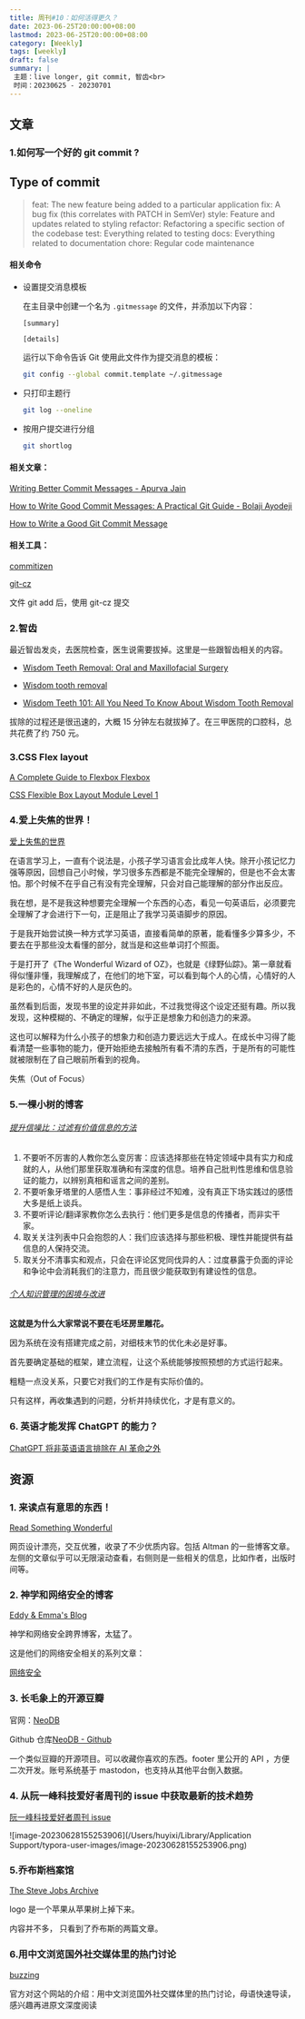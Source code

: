 ```yaml
---
title: 周刊#10：如何活得更久？
date: 2023-06-25T20:00:00+08:00
lastmod: 2023-06-25T20:00:00+08:00
category: [Weekly]
tags: [weekly]
draft: false
summary: |
 主题：live longer, git commit, 智齿<br>
 时间：20230625 - 20230701
---
```


## 文章

### 1.如何写一个好的 git commit ?

## Type of commit

> feat: The new feature being added to a particular application
> fix: A bug fix (this correlates with PATCH in SemVer)
> style: Feature and updates related to styling
> refactor: Refactoring a specific section of the codebase
> test: Everything related to testing
> docs: Everything related to documentation
> chore: Regular code maintenance

#### 相关命令

- 设置提交消息模板

  在主目录中创建一个名为 `.gitmessage` 的文件，并添加以下内容：

  ```
  [summary]

  [details]
  ```

  运行以下命令告诉 Git 使用此文件作为提交消息的模板：

  ```bash
  git config --global commit.template ~/.gitmessage
  ```

- 只打印主题行

  ```bash
  git log --oneline
  ```

- 按用户提交进行分组

  ```bash
  git shortlog
  ```

#### 相关文章：

[Writing Better Commit Messages - Apurva Jain](https://medium.com/swlh/writing-better-commit-messages-9b0b6ff60c67)

[How to Write Good Commit Messages: A Practical Git Guide - Bolaji Ayodeji](https://www.freecodecamp.org/news/writing-good-commit-messages-a-practical-guide/)

[How to Write a Good Git Commit Message](https://blog.ossph.org/how-to-write-a-good-git-commit-message/)

#### 相关工具：

[commitizen](https://github.com/commitizen/cz-cli)

[git-cz](https://github.com/streamich/git-cz)

文件 git add 后，使用 git-cz 提交

### 2.智齿

最近智齿发炎，去医院检查，医生说需要拔掉。这里是一些跟智齿相关的内容。

- [Wisdom Teeth Removal: Oral and Maxillofacial Surgery ](https://www.healthhub.sg/a-z/diseases-and-conditions/486/oral_maxillofacial_surgery_sdhf)

- [Wisdom tooth removal ](https://www.nhs.uk/conditions/wisdom-tooth-removal/)
- [Wisdom Teeth 101: All You Need To Know About Wisdom Tooth Removal](https://ntuchealth.sg/denticare/resources/wisdom-teeth-101-all-you-need-to-know-about-wisdom-tooth-removal)

拔除的过程还是很迅速的，大概 15 分钟左右就拔掉了。在三甲医院的口腔科，总共花费了约 750 元。

### 3.CSS Flex layout

[A Complete Guide to Flexbox Flexbox](https://css-tricks.com/snippets/css/a-guide-to-flexbox/#aa-flexbox-properties)

[CSS Flexible Box Layout Module Level 1](https://www.w3.org/TR/css-flexbox-1/#intro)

### 4.爱上失焦的世界！

[爱上失焦的世界](https://subnooc.com/posts/to-love-the-blur-world)

在语言学习上，一直有个说法是，小孩子学习语言会比成年人快。除开小孩记忆力强等原因，回想自己小时候，学习很多东西都是不能完全理解的，但是也不会太害怕。那个时候不在乎自己有没有完全理解，只会对自己能理解的部分作出反应。

我在想，是不是我这种想要完全理解一个东西的心态，看见一句英语后，必须要完全理解了才会进行下一句，正是阻止了我学习英语脚步的原因。

于是我开始尝试换一种方式学习英语，直接看简单的原著，能看懂多少算多少，不要去在乎那些没太看懂的部分，就当是和这些单词打个照面。

于是打开了《The Wonderful Wizard of OZ》，也就是《绿野仙踪》。第一章就看得似懂非懂，我理解成了，在他们的地下室，可以看到每个人的心情，心情好的人是彩色的，心情不好的人是灰色的。

虽然看到后面，发现书里的设定并非如此，不过我觉得这个设定还挺有趣。所以我发现，这种模糊的、不确定的理解，似乎正是想象力和创造力的来源。

这也可以解释为什么小孩子的想象力和创造力要远远大于成人。在成长中习得了能看清楚一些事物的能力，便开始拒绝去接触所有看不清的东西，于是所有的可能性就被限制在了自己眼前所看到的视角。

失焦（Out of Focus）

### 5.一棵小树的博客

###### [提升信噪比：过滤有价值信息的方法](https://yeshu.cloud/posts/newsletter-69/)

1. 不要听不厉害的人教你怎么变厉害：应该选择那些在特定领域中具有实力和成就的人，从他们那里获取准确和有深度的信息。培养自己批判性思维和信息验证的能力，以辨别真相和谣言之间的差别。
2. 不要听象牙塔里的人感悟人生：事非经过不知难，没有真正下场实践过的感悟大多是纸上谈兵。
3. 不要听评论/翻译家教你怎么去执行：他们更多是信息的传播者，而非实干家。
4. 取关关注列表中只会抱怨的人：我们应该选择与那些积极、理性并能提供有益信息的人保持交流。
5. 取关分不清事实和观点，只会在评论区党同伐异的人：过度暴露于负面的评论和争论中会消耗我们的注意力，而且很少能获取到有建设性的信息。

###### [个人知识管理的困境与改进](https://yeshu.cloud/posts/newsletter-51)

**这就是为什么大家常说不要在毛坯房里雕花。**

因为系统在没有搭建完成之前，对细枝末节的优化未必是好事。

首先要确定基础的框架，建立流程，让这个系统能够按照预想的方式运行起来。

粗糙一点没关系，只要它对我们的工作是有实际价值的。

只有这样，再收集遇到的问题，分析并持续优化，才是有意义的。

### 6. 英语才能发挥 ChatGPT 的能力？

[ChatGPT 将非英语语言排除在 AI 革命之外](https://clip.owenyoung.com/2023/06/04/chat-gpt-is-cutting-non-english-languages-out-of-the-ai-revolution/#chatgpt将非英语语言排除在ai革命之外--wired)

## 资源

### 1. 来读点有意思的东西！

[Read Something Wonderful](https://readsomethingwonderful.com/)

网页设计漂亮，交互优雅，收录了不少优质内容。包括 Altman 的一些博客文章。左侧的文章似乎可以无限滚动查看，右侧则是一些相关的信息，比如作者，出版时间等。

### 2. 神学和网络安全的博客

[Eddy & Emma's Blog](https://eddyemma.com/)

神学和网络安全跨界博客，太猛了。

这是他们的网络安全相关的系列文章：

[网络安全](https://eddyemma.com/scientific-access/)

### 3. 长毛象上的开源豆瓣

官网：[NeoDB](https://neodb.social)

Github 仓库[NeoDB - Github](https://github.com/neodb-social/neodb)

一个类似豆瓣的开源项目。可以收藏你喜欢的东西。footer 里公开的 API ，方便二次开发。账号系统基于 mastodon，也支持从其他平台倒入数据。

### 4. 从阮一峰科技爱好者周刊的 issue 中获取最新的技术趋势

[阮一峰科技爱好者周刊 issue](https://github.com/ruanyf/weekly/issues)

![image-20230628155253906](/Users/huyixi/Library/Application Support/typora-user-images/image-20230628155253906.png)

### 5.乔布斯档案馆

[The Steve Jobs Archive](https://stevejobsarchive.com/)

logo 是一个苹果从苹果树上掉下来。

内容并不多， 只看到了乔布斯的两篇文章。

### 6.用中文浏览国外社交媒体里的热门讨论

[buzzing](https://www.buzzing.cc)

官方对这个网站的介绍：用中文浏览国外社交媒体里的热门讨论，母语快速导读， 感兴趣再进原文深度阅读
